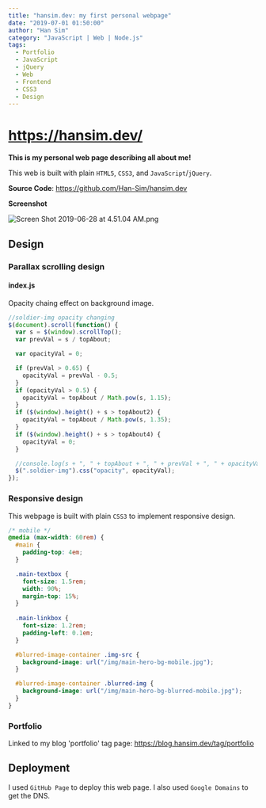```yaml
---
title: "hansim.dev: my first personal webpage"
date: "2019-07-01 01:50:00"
author: "Han Sim"
category: "JavaScript | Web | Node.js"
tags:
  - Portfolio
  - JavaScript
  - jQuery
  - Web
  - Frontend
  - CSS3
  - Design
---
```


# https://hansim.dev/

**This is my personal web page describing all about me!**

This web is built with plain `HTML5`, `CSS3`, and `JavaScript`/`jQuery`.

**Source Code**: https://github.com/Han-Sim/hansim.dev

**Screenshot**

![Screen Shot 2019-06-28 at 4.51.04 AM.png](https://i.loli.net/2019/06/28/5d15d51ec9d5429863.png)

## Design

### Parallax scrolling design

#### index.js

Opacity chaing effect on background image.

```JavaScript
//soldier-img opacity changing
$(document).scroll(function() {
  var s = $(window).scrollTop();
  var prevVal = s / topAbout;

  var opacityVal = 0;

  if (prevVal > 0.65) {
    opacityVal = prevVal - 0.5;
  }
  if (opacityVal > 0.5) {
    opacityVal = topAbout / Math.pow(s, 1.15);
  }
  if ($(window).height() + s > topAbout2) {
    opacityVal = topAbout / Math.pow(s, 1.35);
  }
  if ($(window).height() + s > topAbout4) {
    opacityVal = 0;
  }

  //console.log(s + ", " + topAbout + ", " + prevVal + ", " + opacityVal);
  $(".soldier-img").css("opacity", opacityVal);
});
```

### Responsive design

This webpage is built with plain `CSS3` to implement responsive design.

```CSS
/* mobile */
@media (max-width: 60rem) {
  #main {
    padding-top: 4em;
  }

  .main-textbox {
    font-size: 1.5rem;
    width: 90%;
    margin-top: 15%;
  }
  
  .main-linkbox {
    font-size: 1.2rem;
    padding-left: 0.1em;
  }

  #blurred-image-container .img-src {
    background-image: url("/img/main-hero-bg-mobile.jpg");
  }

  #blurred-image-container .blurred-img {
    background-image: url("/img/main-hero-bg-blurred-mobile.jpg");
  }
}
````

### Portfolio

Linked to my blog 'portfolio' tag page: https://blog.hansim.dev/tag/portfolio

## Deployment

I used `GitHub Page` to deploy this web page. I also used `Google Domains` to get the DNS.